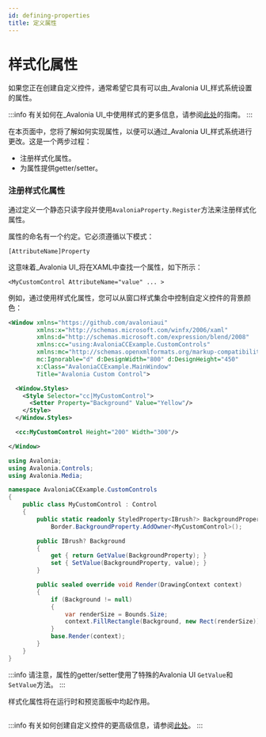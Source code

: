 ```yaml
---
id: defining-properties
title: 定义属性
---
```


# 样式化属性

如果您正在创建自定义控件，通常希望它具有可以由_Avalonia UI_样式系统设置的属性。

:::info
有关如何在_Avalonia UI_中使用样式的更多信息，请参阅[此处](../../basics/user-interface/styling)的指南。
:::

在本页面中，您将了解如何实现属性，以便可以通过_Avalonia UI_样式系统进行更改。这是一个两步过程：

* 注册样式化属性。
* 为属性提供getter/setter。

### 注册样式化属性

通过定义一个静态只读字段并使用`AvaloniaProperty.Register`方法来注册样式化属性。

属性的命名有一个约定。它必须遵循以下模式：

```
[AttributeName]Property
```

这意味着_Avalonia UI_将在XAML中查找一个属性，如下所示：

```
<MyCustomControl AttributeName="value" ... >
```

例如，通过使用样式化属性，您可以从窗口样式集合中控制自定义控件的背景颜色：

```xml title='MainWindow.axaml'
<Window xmlns="https://github.com/avaloniaui"
        xmlns:x="http://schemas.microsoft.com/winfx/2006/xaml"
        xmlns:d="http://schemas.microsoft.com/expression/blend/2008"
        xmlns:cc="using:AvaloniaCCExample.CustomControls"
        xmlns:mc="http://schemas.openxmlformats.org/markup-compatibility/2006"
        mc:Ignorable="d" d:DesignWidth="800" d:DesignHeight="450"
        x:Class="AvaloniaCCExample.MainWindow"
        Title="Avalonia Custom Control">

  <Window.Styles>
    <Style Selector="cc|MyCustomControl">
      <Setter Property="Background" Value="Yellow"/>
    </Style>
  </Window.Styles>

  <cc:MyCustomControl Height="200" Width="300"/>

</Window>
```

```csharp title='MainWindow.axaml.cs'
using Avalonia;
using Avalonia.Controls;
using Avalonia.Media;

namespace AvaloniaCCExample.CustomControls
{
    public class MyCustomControl : Control
    {
        public static readonly StyledProperty<IBrush?> BackgroundProperty =
            Border.BackgroundProperty.AddOwner<MyCustomControl>();

        public IBrush? Background
        {
            get { return GetValue(BackgroundProperty); }
            set { SetValue(BackgroundProperty, value); }
        }

        public sealed override void Render(DrawingContext context)
        {
            if (Background != null)
            {
                var renderSize = Bounds.Size;
                context.FillRectangle(Background, new Rect(renderSize));
            }
            base.Render(context);
        }
    }
}
```

:::info
请注意，属性的getter/setter使用了特殊的Avalonia UI `GetValue`和`SetValue`方法。
:::

样式化属性将在运行时和预览面板中均起作用。

<img src='/img/gitbook-import/assets/image (4) (3).png' alt=''/>

:::info
有关如何创建自定义控件的更高级信息，请参阅[此处](../custom-controls/how-to-create-advanced-custom-controls.md)。
:::